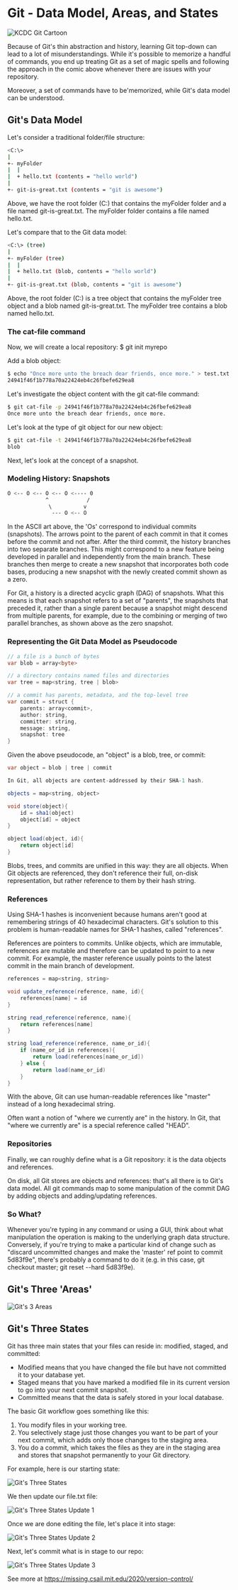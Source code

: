 # Git - Data Model, Areas, and States

![KCDC Git Cartoon](git-data-model-references-states/cartoon.png)

Because of Git's thin abstraction and history, learning Git top-down can lead to a lot of misunderstandings. While it's possible to memorize a handful of commands, you end up treating Git as a set of magic spells and following the approach in the comic above whenever there are issues with your repository.

Moreover, a set of commands have to be'memorized, while Git's data model can be understood. 

## Git's Data Model

Let's consider a traditional folder/file structure:

```bash
<C:\>
|
+- myFolder
|  |
|  + hello.txt (contents = "hello world")
|
+- git-is-great.txt (contents = "git is awesome")
```

Above, we have the root folder (C:\) that contains the myFolder folder and a file named git-is-great.txt. The myFolder folder contains a file named hello.txt.

Let's compare that to the Git data model:

```bash
<C:\> (tree)
|
+- myFolder (tree)
|  |
|  + hello.txt (blob, contents = "hello world")
|
+- git-is-great.txt (blob, contents = "git is awesome")
```

Above, the root folder (C:\) is a tree object that contains the myFolder tree object and a blob named git-is-great.txt. The myFolder tree contains a blob named hello.txt.

### The cat-file command
Now, we will create a local repository:
$ git init myrepo

Add a blob object:

```bash
$ echo "Once more unto the breach dear friends, once more." > test.txt
24941f46f1b778a70a22424eb4c26fbefe629ea8
```

Let's investigate the object content with the git cat-file command:

```bash
$ git cat-file -p 24941f46f1b778a70a22424eb4c26fbefe629ea8
Once more unto the breach dear friends, once more.
```

Let's look at the type of git object for our new object:

```bash
$ git cat-file -t 24941f46f1b778a70a22424eb4c26fbefe629ea8
blob
```

Next, let's look at the concept of a snapshot.

### Modeling History: Snapshots

```bash
O <-- O <-- O <-- O <---- 0
            ^            /
             \          v
              --- O <-- O
```

In the ASCII art above, the 'Os' correspond to individual commits (snapshots). The arrows point to the parent of each commit in that it comes before the commit and not after. After the third commit, the history branches into two separate branches. This might correspond to a new feature being developed in parallel and independently from the main branch. These branches then merge to create a new snapshot that incorporates both code bases, producing a new snapshot with the newly created commit shown as a zero.

For Git, a history is a directed acyclic graph (DAG) of snapshots. What this means is that each snapshot refers to a set of "parents", the snapshots that preceded it, rather than a single parent because a snapshot might descend from multiple parents, for example, due to the combining or merging of two parallel branches, as shown above as the zero snapshot.

### Representing the Git Data Model as Pseudocode

```java
// a file is a bunch of bytes
var blob = array<byte>

// a directory contains named files and directories
var tree = map<string, tree | blob>

// a commit has parents, metadata, and the top-level tree
var commit = struct {
    parents: array<commit>,
    author: string,
    committer: string,
    message: string,
    snapshot: tree
}
```

Given the above pseudocode, an "object" is a blob, tree, or commit:

```java
var object = blob | tree | commit

In Git, all objects are content-addressed by their SHA-1 hash.

objects = map<string, object>

void store(object){
    id = sha1(object)
    object[id] = object
}

object load(object, id){
    return object[id]
}
```

Blobs, trees, and commits are unified in this way: they are all objects. When Git objects are referenced, they don't reference their full, on-disk representation, but rather reference to them by their hash string.

### References

Using SHA-1 hashes is inconvenient because humans aren't good at remembering strings of 40 hexadecimal characters. Git's solution to this problem is human-readable names for SHA-1 hashes, called "references". 

References are pointers to commits. Unlike objects, which are immutable, references are mutable and therefore can be updated to point to a new commit. For example, the master reference usually points to the latest commit in the main branch of development.

```java
references = map<string, string>

void update_reference(reference, name, id){
    references[name] = id
}

string read_reference(reference, name){
    return references[name]
}

string load_reference(reference, name_or_id){
    if (name_or_id in references){
        return load(references[name_or_id])
	} else {
        return load(name_or_id)
	}
}
```

With the above, Git can use human-readable references like "master" instead of a long hexadecimal string.

Often want a notion of "where we currently are" in the history. In Git, that "where we currently are" is a special reference called "HEAD".

### Repositories

Finally, we can roughly define what is a Git repository: it is the data objects and references.

On disk, all Git stores are objects and references: that's all there is to Git's data model. All git commands map to some manipulation of the commit DAG by adding objects and adding/updating references.

### So What?

Whenever you're typing in any command or using a GUI, think about what manipulation the operation is making to the underlying graph data structure. Conversely, if you're trying to make a particular kind of change such as "discard uncommitted changes and make the 'master' ref point to commit 5d83f9e", there's probably a command to do it (e.g. in this case, git checkout master; git reset --hard 5d83f9e).

## Git's Three 'Areas'

![Git's 3 Areas](git-data-model-references-states/three-areas.png)

## Git's Three States

Git has three main states that your files can reside in: modified, staged, and committed:
* Modified means that you have changed the file but have not committed it to your database yet.
* Staged means that you have marked a modified file in its current version to go into your next commit snapshot.
* Committed means that the data is safely stored in your local database.

The basic Git workflow goes something like this:

1. You modify files in your working tree.
2. You selectively stage just those changes you want to be part of your next commit, which adds only those changes to the staging area.
3. You do a commit, which takes the files as they are in the staging area and stores that snapshot permanently to your Git directory.

For example, here is our starting state:

![Git's Three States](git-data-model-references-states/states-1.png)

We then update our file.txt file:

![Git's Three States Update 1](git-data-model-references-states/states-2.png)

Once we are done editing the file, let's place it into stage:

![Git's Three States Update 2](git-data-model-references-states/states-3.png)

Next, let's commit what is in stage to our repo:

![Git's Three States Update 3](git-data-model-references-states/states-4.png)

See more at https://missing.csail.mit.edu/2020/version-control/
